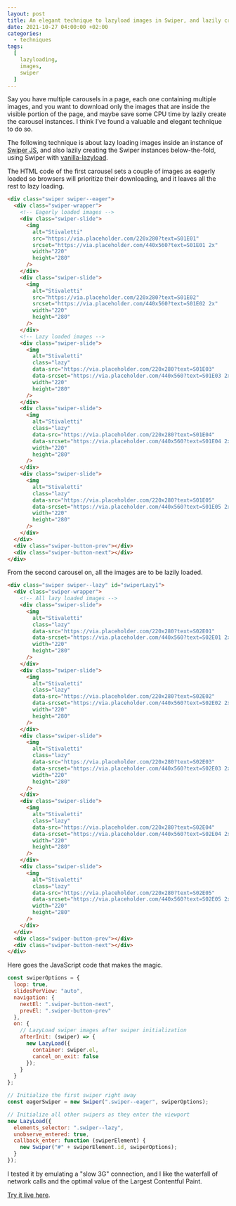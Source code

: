 ```yaml
---
layout: post
title: An elegant technique to lazyload images in Swiper, and lazily create Swiper instances
date: 2021-10-27 04:00:00 +02:00
categories:
  - techniques
tags:
  [
    lazyloading,
    images,
    swiper
  ]
---
```


Say you have multiple carousels in a page, each one containing multiple images, and you want to download only the images that are inside the visible portion of the page, and maybe save some CPU time by lazily create the carousel instances. I think I’ve found a valuable and elegant technique to do so.

The following technique is about lazy loading images inside an instance of [Swiper JS](https://swiperjs.com/), and also lazily creating the Swiper instances below-the-fold, using Swiper with [vanilla-lazyload](https://github.com/verlok/vanilla-lazyload).

The HTML code of the first carousel sets a couple of images as eagerly loaded so browsers will prioritize their downloading, and it leaves all the rest to lazy loading.

```html
<div class="swiper swiper--eager">
  <div class="swiper-wrapper">
    <!-- Eagerly loaded images -->
    <div class="swiper-slide">
      <img
        alt="Stivaletti"
        src="https://via.placeholder.com/220x280?text=S01E01"
        srcset="https://via.placeholder.com/440x560?text=S01E01 2x"
        width="220"
        height="280"
      />
    </div>
    <div class="swiper-slide">
      <img
        alt="Stivaletti"
        src="https://via.placeholder.com/220x280?text=S01E02"
        srcset="https://via.placeholder.com/440x560?text=S01E02 2x"
        width="220"
        height="280"
      />
    </div>
    <!-- Lazy loaded images -->
    <div class="swiper-slide">
      <img
        alt="Stivaletti"
        class="lazy"
        data-src="https://via.placeholder.com/220x280?text=S01E03"
        data-srcset="https://via.placeholder.com/440x560?text=S01E03 2x"
        width="220"
        height="280"
      />
    </div>
    <div class="swiper-slide">
      <img
        alt="Stivaletti"
        class="lazy"
        data-src="https://via.placeholder.com/220x280?text=S01E04"
        data-srcset="https://via.placeholder.com/440x560?text=S01E04 2x"
        width="220"
        height="280"
      />
    </div>
    <div class="swiper-slide">
      <img
        alt="Stivaletti"
        class="lazy"
        data-src="https://via.placeholder.com/220x280?text=S01E05"
        data-srcset="https://via.placeholder.com/440x560?text=S01E05 2x"
        width="220"
        height="280"
      />
    </div>
  </div>
  <div class="swiper-button-prev"></div>
  <div class="swiper-button-next"></div>
</div>
```

From the second carousel on, all the images are to be lazily loaded.

```html
<div class="swiper swiper--lazy" id="swiperLazy1">
  <div class="swiper-wrapper">
    <!-- All lazy loaded images -->
    <div class="swiper-slide">
      <img
        alt="Stivaletti"
        class="lazy"
        data-src="https://via.placeholder.com/220x280?text=S02E01"
        data-srcset="https://via.placeholder.com/440x560?text=S02E01 2x"
        width="220"
        height="280"
      />
    </div>
    <div class="swiper-slide">
      <img
        alt="Stivaletti"
        class="lazy"
        data-src="https://via.placeholder.com/220x280?text=S02E02"
        data-srcset="https://via.placeholder.com/440x560?text=S02E02 2x"
        width="220"
        height="280"
      />
    </div>
    <div class="swiper-slide">
      <img
        alt="Stivaletti"
        class="lazy"
        data-src="https://via.placeholder.com/220x280?text=S02E03"
        data-srcset="https://via.placeholder.com/440x560?text=S02E03 2x"
        width="220"
        height="280"
      />
    </div>
    <div class="swiper-slide">
      <img
        alt="Stivaletti"
        class="lazy"
        data-src="https://via.placeholder.com/220x280?text=S02E04"
        data-srcset="https://via.placeholder.com/440x560?text=S02E04 2x"
        width="220"
        height="280"
      />
    </div>
    <div class="swiper-slide">
      <img
        alt="Stivaletti"
        class="lazy"
        data-src="https://via.placeholder.com/220x280?text=S02E05"
        data-srcset="https://via.placeholder.com/440x560?text=S02E05 2x"
        width="220"
        height="280"
      />
    </div>
  </div>
  <div class="swiper-button-prev"></div>
  <div class="swiper-button-next"></div>
</div>
```

Here goes the JavaScript code that makes the magic. 

```js
const swiperOptions = {
  loop: true,
  slidesPerView: "auto",
  navigation: {
    nextEl: ".swiper-button-next",
    prevEl: ".swiper-button-prev"
  },
  on: {
    // LazyLoad swiper images after swiper initialization
    afterInit: (swiper) => {
      new LazyLoad({
        container: swiper.el,
        cancel_on_exit: false
      });
    }
  }
};

// Initialize the first swiper right away
const eagerSwiper = new Swiper(".swiper--eager", swiperOptions);

// Initialize all other swipers as they enter the viewport
new LazyLoad({
  elements_selector: ".swiper--lazy",
  unobserve_entered: true,
  callback_enter: function (swiperElement) {
    new Swiper("#" + swiperElement.id, swiperOptions);
  }
});
```

I tested it by emulating a "slow 3G" connection, and I like the waterfall of network calls and the optimal value of the Largest Contentful Paint.

[Try it live here](https://www.andreaverlicchi.eu/vanilla-lazyload/demos/swiper.html).
